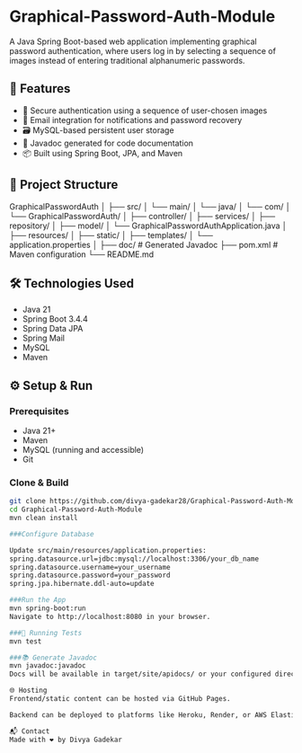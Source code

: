 # Graphical-Password-Auth-Module

A Java Spring Boot-based web application implementing graphical password authentication, where users log in by selecting a sequence of images instead of entering traditional alphanumeric passwords.

## 🚀 Features

- 🔐 Secure authentication using a sequence of user-chosen images
- 📧 Email integration for notifications and password recovery
- 🗃️ MySQL-based persistent user storage
- 📄 Javadoc generated for code documentation
- 📦 Built using Spring Boot, JPA, and Maven

## 📁 Project Structure
GraphicalPasswordAuth
│
├── src/
│ └── main/
│ └── java/
│ └── com/
│ └── GraphicalPasswordAuth/
│ ├── controller/
│ ├── services/
│ ├── repository/
│ ├── model/
│ └── GraphicalPasswordAuthApplication.java
│
├── resources/
│ ├── static/
│ ├── templates/
│ └── application.properties
│
├── doc/ # Generated Javadoc
├── pom.xml # Maven configuration
└── README.md


## 🛠️ Technologies Used

- Java 21
- Spring Boot 3.4.4
- Spring Data JPA
- Spring Mail
- MySQL
- Maven

## ⚙️ Setup & Run

### Prerequisites

- Java 21+
- Maven
- MySQL (running and accessible)
- Git

### Clone & Build

```bash
git clone https://github.com/divya-gadekar28/Graphical-Password-Auth-Module.git
cd Graphical-Password-Auth-Module
mvn clean install

###Configure Database

Update src/main/resources/application.properties:
spring.datasource.url=jdbc:mysql://localhost:3306/your_db_name
spring.datasource.username=your_username
spring.datasource.password=your_password
spring.jpa.hibernate.ddl-auto=update

###Run the App
mvn spring-boot:run
Navigate to http://localhost:8080 in your browser.

###🧪 Running Tests
mvn test

###📚 Generate Javadoc
mvn javadoc:javadoc
Docs will be available in target/site/apidocs/ or your configured directory.

🌐 Hosting
Frontend/static content can be hosted via GitHub Pages.

Backend can be deployed to platforms like Heroku, Render, or AWS Elastic Beanstalk.

📬 Contact
Made with ❤️ by Divya Gadekar



